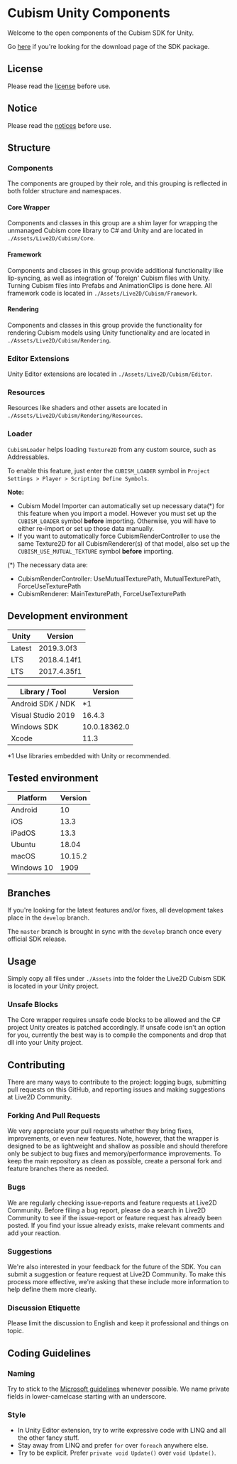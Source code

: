 # Cubism Unity Components

Welcome to the open components of the Cubism SDK for Unity.

Go [here](https://www.live2d.com/download/cubism-sdk/download-unity/)
if you're looking for the download page of the SDK package.


## License

Please read the [license](LICENSE.md) before use.


## Notice

Please read the [notices](NOTICE.md) before use.


## Structure

### Components

The components are grouped by their role,
and this grouping is reflected in both folder structure and namespaces.

#### Core Wrapper

Components and classes in this group are a shim layer for wrapping the unmanaged Cubism core library to
C# and Unity and are located in `./Assets/Live2D/Cubism/Core`.

#### Framework

Components and classes in this group provide additional functionality like lip-syncing,
as well as integration of 'foreign' Cubism files with Unity.
Turning Cubism files into Prefabs and AnimationClips is done here.
All framework code is located in `./Assets/Live2D/Cubism/Framework`.

#### Rendering

Components and classes in this group provide the functionality for rendering Cubism models using Unity functionality
and are located in `./Assets/Live2D/Cubism/Rendering`.

### Editor Extensions

Unity Editor extensions are located in `./Assets/Live2D/Cubism/Editor`.

### Resources

Resources like shaders and other assets are located in `./Assets/Live2D/Cubism/Rendering/Resources`.

### Loader

`CubismLoader` helps loading `Texture2D` from any custom source, such as Addressables.

To enable this feature, just enter the `CUBISM_LOADER` symbol in `Project Settings > Player > Scripting Define Symbols`.

**Note:**
- Cubism Model Importer can automatically set up necessary data(*) for this feature when you import a model. However you must set up the `CUBISM_LOADER` symbol **before** importing. Otherwise, you will have to either re-import or set up those data manually.
- If you want to automatically force CubismRenderController to use the same Texture2D for all CubismRenderer(s) of that model, also set up the `CUBISM_USE_MUTUAL_TEXTURE` symbol **before** importing.

(*) The necessary data are:
- CubismRenderController: UseMutualTexturePath, MutualTexturePath, ForceUseTexturePath
- CubismRenderer: MainTexturePath, ForceUseTexturePath


## Development environment

| Unity | Version |
| --- | --- |
| Latest | 2019.3.0f3 |
| LTS | 2018.4.14f1 |
| LTS | 2017.4.35f1 |

| Library / Tool | Version |
| --- | --- |
| Android SDK / NDK | *1 |
| Visual Studio 2019 | 16.4.3 |
| Windows SDK | 10.0.18362.0 |
| Xcode | 11.3 |

*1 Use libraries embedded with Unity or recommended.


## Tested environment

| Platform | Version |
| --- | --- |
| Android | 10 |
| iOS | 13.3 |
| iPadOS | 13.3 |
| Ubuntu | 18.04 |
| macOS | 10.15.2 |
| Windows 10 | 1909 |


## Branches

If you're looking for the latest features and/or fixes, all development takes place in the `develop` branch.

The `master` branch is brought in sync with the `develop` branch once every official SDK release.


## Usage

Simply copy all files under `./Assets` into the folder the Live2D Cubism SDK is located in your Unity project.

### Unsafe Blocks

The Core wrapper requires unsafe code blocks to be allowed and the C# project Unity creates is patched accordingly.
If unsafe code isn't an option for you, currently the best way is to compile the components and drop that dll into your Unity project.


## Contributing

There are many ways to contribute to the project:
logging bugs, submitting pull requests on this GitHub, and reporting issues and making suggestions at Live2D Community.

### Forking And Pull Requests

We very appreciate your pull requests whether they bring fixes, improvements, or even new features.
Note, however, that the wrapper is designed to be as lightweight and shallow as possible and
should therefore only be subject to bug fixes and memory/performance improvements.
To keep the main repository as clean as possible, create a personal fork and feature branches there as needed.

### Bugs

We are regularly checking issue-reports and feature requests at Live2D Community.
Before filing a bug report, please do a search in Live2D Community to see if the issue-report or feature request has already been posted.
If you find your issue already exists, make relevant comments and add your reaction.

### Suggestions

We're also interested in your feedback for the future of the SDK.
You can submit a suggestion or feature request at Live2D Community.
To make this process more effective, we're asking that these include more information
to help define them more clearly.

### Discussion Etiquette

Please limit the discussion to English and keep it professional and things on topic.


## Coding Guidelines

### Naming

Try to stick to the [Microsoft guidelines](https://msdn.microsoft.com/en-us/library/ms229002(v=vs.110).aspx) whenever possible.
We name private fields in lower-camelcase starting with an underscore.

### Style

- In Unity Editor extension, try to write expressive code with LINQ and all the other fancy stuff.
- Stay away from LINQ and prefer `for` over `foreach` anywhere else.
- Try to be explicit. Prefer `private void Update()` over `void Update()`.
